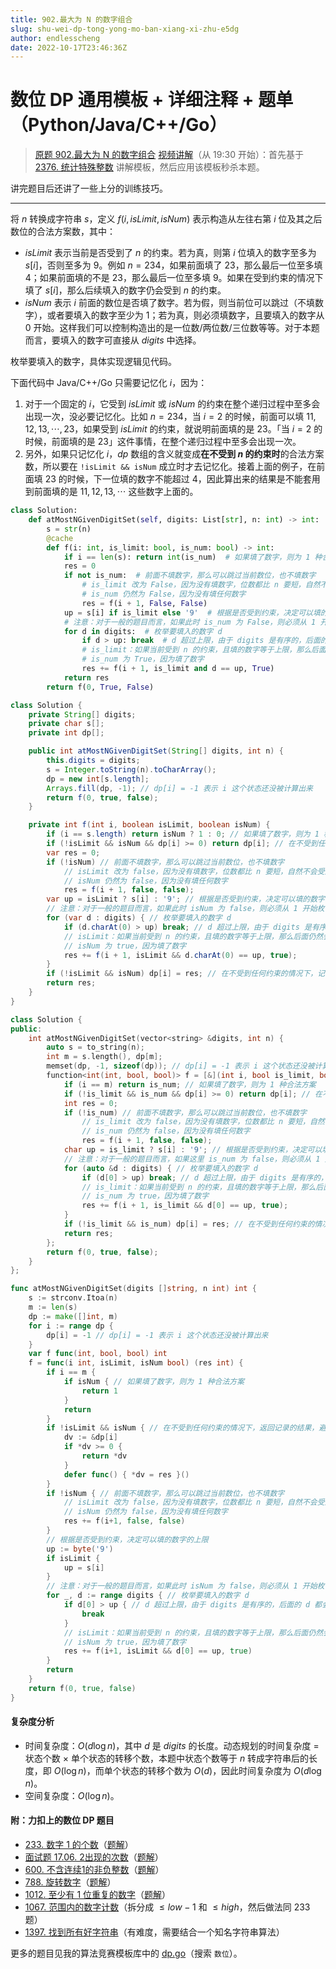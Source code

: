 ```yaml
---
title: 902.最大为 N 的数字组合
slug: shu-wei-dp-tong-yong-mo-ban-xiang-xi-zhu-e5dg
author: endlesscheng
date: 2022-10-17T23:46:36Z
---
```

# 数位 DP 通用模板 + 详细注释 + 题单（Python/Java/C++/Go）
 
> [原题 902.最大为 N 的数字组合](https://leetcode.cn/problems/numbers-at-most-n-given-digit-set)
[视频讲解](https://www.bilibili.com/video/BV1rS4y1s721)（从 19:30 开始）：首先基于 [2376. 统计特殊整数](https://leetcode.cn/problems/count-special-integers/) 讲解模板，然后应用该模板秒杀本题。

讲完题目后还讲了一些上分的训练技巧。

--- 

将 $n$ 转换成字符串 $s$，定义 $f(i,\textit{isLimit},\textit{isNum})$ 表示构造从左往右第 $i$ 位及其之后数位的合法方案数，其中：

- $\textit{isLimit}$ 表示当前是否受到了 $n$ 的约束。若为真，则第 $i$ 位填入的数字至多为 $s[i]$，否则至多为 $9$。例如 $n=234$，如果前面填了 $23$，那么最后一位至多填 $4$；如果前面填的不是 $23$，那么最后一位至多填 $9$。如果在受到约束的情况下填了 $s[i]$，那么后续填入的数字仍会受到 $n$ 的约束。
- $\textit{isNum}$ 表示 $i$ 前面的数位是否填了数字。若为假，则当前位可以跳过（不填数字），或者要填入的数字至少为 $1$；若为真，则必须填数字，且要填入的数字从 $0$ 开始。这样我们可以控制构造出的是一位数/两位数/三位数等等。对于本题而言，要填入的数字可直接从 $\textit{digits}$ 中选择。

枚举要填入的数字，具体实现逻辑见代码。

下面代码中 Java/C++/Go 只需要记忆化 $i$，因为：

1. 对于一个固定的 $i$，它受到 $\textit{isLimit}$ 或 $\textit{isNum}$ 的约束在整个递归过程中至多会出现一次，没必要记忆化。比如 $n=234$，当 $i=2$ 的时候，前面可以填 $11,12,13,\cdots,23$，如果受到 $\textit{isLimit}$ 的约束，就说明前面填的是 $23$。「当 $i=2$ 的时候，前面填的是 $23$」这件事情，在整个递归过程中至多会出现一次。
2. 另外，如果只记忆化 $i$，$\textit{dp}$ 数组的含义就变成**在不受到 $n$ 的约束时**的合法方案数，所以要在 `!isLimit && isNum` 成立时才去记忆化。接着上面的例子，在前面填 $23$ 的时候，下一位填的数字不能超过 $4$，因此算出来的结果是不能套用到前面填的是 $11,12,13,\cdots$ 这些数字上面的。

```py [sol1-Python3]
class Solution:
    def atMostNGivenDigitSet(self, digits: List[str], n: int) -> int:
        s = str(n)
        @cache
        def f(i: int, is_limit: bool, is_num: bool) -> int:
            if i == len(s): return int(is_num)  # 如果填了数字，则为 1 种合法方案
            res = 0
            if not is_num:  # 前面不填数字，那么可以跳过当前数位，也不填数字
                # is_limit 改为 False，因为没有填数字，位数都比 n 要短，自然不会受到 n 的约束
                # is_num 仍然为 False，因为没有填任何数字
                res = f(i + 1, False, False)
            up = s[i] if is_limit else '9'  # 根据是否受到约束，决定可以填的数字的上限
            # 注意：对于一般的题目而言，如果此时 is_num 为 False，则必须从 1 开始枚举，由于本题 digits 没有 0，所以无需处理这种情况
            for d in digits:  # 枚举要填入的数字 d
                if d > up: break  # d 超过上限，由于 digits 是有序的，后面的 d 都会超过上限，故退出循环
                # is_limit：如果当前受到 n 的约束，且填的数字等于上限，那么后面仍然会受到 n 的约束
                # is_num 为 True，因为填了数字
                res += f(i + 1, is_limit and d == up, True)
            return res
        return f(0, True, False)
```

```java [sol1-Java]
class Solution {
    private String[] digits;
    private char s[];
    private int dp[];

    public int atMostNGivenDigitSet(String[] digits, int n) {
        this.digits = digits;
        s = Integer.toString(n).toCharArray();
        dp = new int[s.length];
        Arrays.fill(dp, -1); // dp[i] = -1 表示 i 这个状态还没被计算出来
        return f(0, true, false);
    }

    private int f(int i, boolean isLimit, boolean isNum) {
        if (i == s.length) return isNum ? 1 : 0; // 如果填了数字，则为 1 种合法方案
        if (!isLimit && isNum && dp[i] >= 0) return dp[i]; // 在不受到任何约束的情况下，返回记录的结果，避免重复运算
        var res = 0;
        if (!isNum) // 前面不填数字，那么可以跳过当前数位，也不填数字
            // isLimit 改为 false，因为没有填数字，位数都比 n 要短，自然不会受到 n 的约束
            // isNum 仍然为 false，因为没有填任何数字
            res = f(i + 1, false, false);
        var up = isLimit ? s[i] : '9'; // 根据是否受到约束，决定可以填的数字的上限
        // 注意：对于一般的题目而言，如果此时 isNum 为 false，则必须从 1 开始枚举，由于本题 digits 没有 0，所以无需处理这种情况
        for (var d : digits) { // 枚举要填入的数字 d
            if (d.charAt(0) > up) break; // d 超过上限，由于 digits 是有序的，后面的 d 都会超过上限，故退出循环
            // isLimit：如果当前受到 n 的约束，且填的数字等于上限，那么后面仍然会受到 n 的约束
            // isNum 为 true，因为填了数字
            res += f(i + 1, isLimit && d.charAt(0) == up, true);
        }
        if (!isLimit && isNum) dp[i] = res; // 在不受到任何约束的情况下，记录结果
        return res;
    }
}
```

```cpp [sol1-C++]
class Solution {
public:
    int atMostNGivenDigitSet(vector<string> &digits, int n) {
        auto s = to_string(n);
        int m = s.length(), dp[m];
        memset(dp, -1, sizeof(dp)); // dp[i] = -1 表示 i 这个状态还没被计算出来
        function<int(int, bool, bool)> f = [&](int i, bool is_limit, bool is_num) -> int {
            if (i == m) return is_num; // 如果填了数字，则为 1 种合法方案
            if (!is_limit && is_num && dp[i] >= 0) return dp[i]; // 在不受到任何约束的情况下，返回记录的结果，避免重复运算
            int res = 0;
            if (!is_num) // 前面不填数字，那么可以跳过当前数位，也不填数字
                // is_limit 改为 false，因为没有填数字，位数都比 n 要短，自然不会受到 n 的约束
                // is_num 仍然为 false，因为没有填任何数字
                res = f(i + 1, false, false);
            char up = is_limit ? s[i] : '9'; // 根据是否受到约束，决定可以填的数字的上限
            // 注意：对于一般的题目而言，如果这里 is_num 为 false，则必须从 1 开始枚举，由于本题 digits 没有 0，所以无需处理这种情况
            for (auto &d : digits) { // 枚举要填入的数字 d
                if (d[0] > up) break; // d 超过上限，由于 digits 是有序的，后面的 d 都会超过上限，故退出循环
                // is_limit：如果当前受到 n 的约束，且填的数字等于上限，那么后面仍然会受到 n 的约束
                // is_num 为 true，因为填了数字
                res += f(i + 1, is_limit && d[0] == up, true);
            }
            if (!is_limit && is_num) dp[i] = res; // 在不受到任何约束的情况下，记录结果
            return res;
        };
        return f(0, true, false);
    }
};
```

```go [sol1-Go]
func atMostNGivenDigitSet(digits []string, n int) int {
	s := strconv.Itoa(n)
	m := len(s)
	dp := make([]int, m)
	for i := range dp {
		dp[i] = -1 // dp[i] = -1 表示 i 这个状态还没被计算出来
	}
	var f func(int, bool, bool) int
	f = func(i int, isLimit, isNum bool) (res int) {
		if i == m {
			if isNum { // 如果填了数字，则为 1 种合法方案
				return 1
			}
			return
		}
		if !isLimit && isNum { // 在不受到任何约束的情况下，返回记录的结果，避免重复运算
			dv := &dp[i]
			if *dv >= 0 {
				return *dv
			}
			defer func() { *dv = res }()
		}
		if !isNum { // 前面不填数字，那么可以跳过当前数位，也不填数字
			// isLimit 改为 false，因为没有填数字，位数都比 n 要短，自然不会受到 n 的约束
			// isNum 仍然为 false，因为没有填任何数字
			res += f(i+1, false, false)
		}
		// 根据是否受到约束，决定可以填的数字的上限
		up := byte('9')
		if isLimit {
			up = s[i]
		}
		// 注意：对于一般的题目而言，如果此时 isNum 为 false，则必须从 1 开始枚举，由于本题 digits 没有 0，所以无需处理这种情况
		for _, d := range digits { // 枚举要填入的数字 d
			if d[0] > up { // d 超过上限，由于 digits 是有序的，后面的 d 都会超过上限，故退出循环
				break
			}
			// isLimit：如果当前受到 n 的约束，且填的数字等于上限，那么后面仍然会受到 n 的约束
			// isNum 为 true，因为填了数字
			res += f(i+1, isLimit && d[0] == up, true)
		}
		return
	}
	return f(0, true, false)
}
```

#### 复杂度分析

- 时间复杂度：$O(d\log n)$，其中 $d$ 是 $\textit{digits}$ 的长度。动态规划的时间复杂度 $=$ 状态个数 $\times$ 单个状态的转移个数，本题中状态个数等于 $n$ 转成字符串后的长度，即 $O(\log n)$，而单个状态的转移个数为 $O(d)$，因此时间复杂度为 $O(d\log n)$。
- 空间复杂度：$O(\log n)$。

#### 附：力扣上的数位 DP 题目

- [233. 数字 1 的个数](https://leetcode.cn/problems/number-of-digit-one/)（[题解](https://leetcode.cn/problems/number-of-digit-one/solution/by-endlesscheng-h9ua/)）
- [面试题 17.06. 2出现的次数](https://leetcode.cn/problems/number-of-2s-in-range-lcci/)（[题解](https://leetcode.cn/problems/number-of-2s-in-range-lcci/solution/by-endlesscheng-x4mf/)）
- [600. 不含连续1的非负整数](https://leetcode.cn/problems/non-negative-integers-without-consecutive-ones/)（[题解](https://leetcode.cn/problems/non-negative-integers-without-consecutive-ones/solution/by-endlesscheng-1egu/)）
- [788. 旋转数字](https://leetcode.cn/problems/rotated-digits/)（[题解](https://leetcode.cn/problems/rotated-digits/solution/by-endlesscheng-9b96/)）
- [1012. 至少有 1 位重复的数字](https://leetcode.cn/problems/numbers-with-repeated-digits/)（[题解](https://leetcode.cn/problems/numbers-with-repeated-digits/solution/by-endlesscheng-c5vg/)）
- [1067. 范围内的数字计数](https://leetcode.cn/problems/digit-count-in-range/)（拆分成 $\le \textit{low}-1$ 和 $\le \textit{high}$，然后做法同 233 题）
- [1397. 找到所有好字符串](https://leetcode.cn/problems/find-all-good-strings/)（有难度，需要结合一个知名字符串算法）

更多的题目见我的算法竞赛模板库中的 [dp.go](https://github.com/EndlessCheng/codeforces-go/blob/master/copypasta/dp.go#L1764)（搜索 `数位`）。

